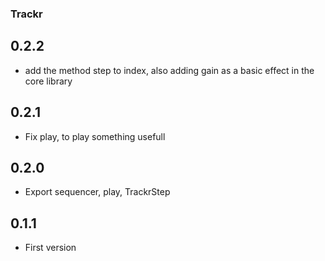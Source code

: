 ### Trackr

## 0.2.2 
* add the method step to index, also adding gain as a basic effect in the core library

## 0.2.1 
* Fix play, to play something usefull

## 0.2.0 
* Export sequencer, play, TrackrStep 

## 0.1.1 
* First version